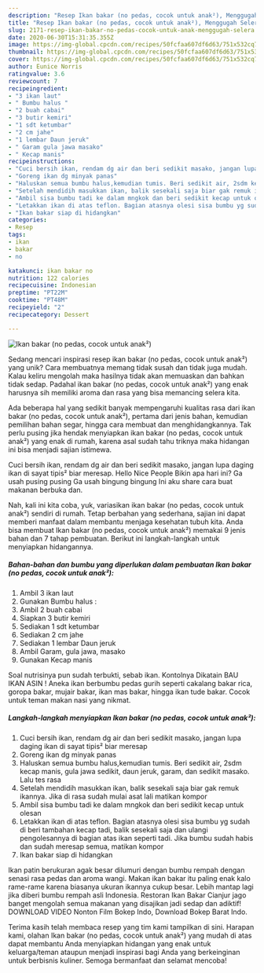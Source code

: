 ```yaml
---
description: "Resep Ikan bakar (no pedas, cocok untuk anak²), Menggugah Selera"
title: "Resep Ikan bakar (no pedas, cocok untuk anak²), Menggugah Selera"
slug: 2171-resep-ikan-bakar-no-pedas-cocok-untuk-anak-menggugah-selera
date: 2020-06-30T15:31:35.355Z
image: https://img-global.cpcdn.com/recipes/50fcfaa607df6d63/751x532cq70/ikan-bakar-no-pedas-cocok-untuk-anak-foto-resep-utama.jpg
thumbnail: https://img-global.cpcdn.com/recipes/50fcfaa607df6d63/751x532cq70/ikan-bakar-no-pedas-cocok-untuk-anak-foto-resep-utama.jpg
cover: https://img-global.cpcdn.com/recipes/50fcfaa607df6d63/751x532cq70/ikan-bakar-no-pedas-cocok-untuk-anak-foto-resep-utama.jpg
author: Eunice Norris
ratingvalue: 3.6
reviewcount: 7
recipeingredient:
- "3 ikan laut"
- " Bumbu halus "
- "2 buah cabai"
- "3 butir kemiri"
- "1 sdt ketumbar"
- "2 cm jahe"
- "1 lembar Daun jeruk"
- " Garam gula jawa masako"
- " Kecap manis"
recipeinstructions:
- "Cuci bersih ikan, rendam dg air dan beri sedikit masako, jangan lupa daging ikan di sayat tipis² biar meresap"
- "Goreng ikan dg minyak panas"
- "Haluskan semua bumbu halus,kemudian tumis. Beri sedikit air, 2sdm kecap manis, gula jawa sedikit, daun jeruk, garam, dan sedikit masako. Lalu tes rasa"
- "Setelah mendidih masukkan ikan, balik sesekali saja biar gak remuk ikannya. Jika di rasa sudah mulai asat lali matikan kompor"
- "Ambil sisa bumbu tadi ke dalam mngkok dan beri sedikit kecap untuk olesan"
- "Letakkan ikan di atas teflon. Bagian atasnya olesi sisa bumbu yg sudah di beri tambahan kecap tadi, balik sesekali saja dan ulangi pengolesannya di bagian atas ikan seperti tadi. Jika bumbu sudah habis dan sudah meresap semua, matikan kompor"
- "Ikan bakar siap di hidangkan"
categories:
- Resep
tags:
- ikan
- bakar
- no

katakunci: ikan bakar no 
nutrition: 122 calories
recipecuisine: Indonesian
preptime: "PT22M"
cooktime: "PT48M"
recipeyield: "2"
recipecategory: Dessert

---
```



![Ikan bakar (no pedas, cocok untuk anak²)](https://img-global.cpcdn.com/recipes/50fcfaa607df6d63/751x532cq70/ikan-bakar-no-pedas-cocok-untuk-anak-foto-resep-utama.jpg)

Sedang mencari inspirasi resep ikan bakar (no pedas, cocok untuk anak²) yang unik? Cara membuatnya memang tidak susah dan tidak juga mudah. Kalau keliru mengolah maka hasilnya tidak akan memuaskan dan bahkan tidak sedap. Padahal ikan bakar (no pedas, cocok untuk anak²) yang enak harusnya sih memiliki aroma dan rasa yang bisa memancing selera kita.

Ada beberapa hal yang sedikit banyak mempengaruhi kualitas rasa dari ikan bakar (no pedas, cocok untuk anak²), pertama dari jenis bahan, kemudian pemilihan bahan segar, hingga cara membuat dan menghidangkannya. Tak perlu pusing jika hendak menyiapkan ikan bakar (no pedas, cocok untuk anak²) yang enak di rumah, karena asal sudah tahu triknya maka hidangan ini bisa menjadi sajian istimewa.

Cuci bersih ikan, rendam dg air dan beri sedikit masako, jangan lupa daging ikan di sayat tipis² biar meresap. Hello Nice People Bikin apa hari ini? Ga usah pusing pusing Ga usah bingung bingung Ini aku share cara buat makanan berbuka dan.


Nah, kali ini kita coba, yuk, variasikan ikan bakar (no pedas, cocok untuk anak²) sendiri di rumah. Tetap berbahan yang sederhana, sajian ini dapat memberi manfaat dalam membantu menjaga kesehatan tubuh kita. Anda bisa membuat Ikan bakar (no pedas, cocok untuk anak²) memakai 9 jenis bahan dan 7 tahap pembuatan. Berikut ini langkah-langkah untuk menyiapkan hidangannya.

<!--inarticleads1-->

##### Bahan-bahan dan bumbu yang diperlukan dalam pembuatan Ikan bakar (no pedas, cocok untuk anak²):

1. Ambil 3 ikan laut
1. Gunakan  Bumbu halus :
1. Ambil 2 buah cabai
1. Siapkan 3 butir kemiri
1. Sediakan 1 sdt ketumbar
1. Sediakan 2 cm jahe
1. Sediakan 1 lembar Daun jeruk
1. Ambil  Garam, gula jawa, masako
1. Gunakan  Kecap manis


Soal nutrisinya pun sudah terbukti, sebab ikan. Kontolnya Dikatain BAU IKAN ASIN ! Aneka ikan berbumbu pedas gurih seperti cakalang bakar rica, goropa bakar, mujair bakar, ikan mas bakar, hingga ikan tude bakar. Cocok untuk teman makan nasi yang nikmat. 

<!--inarticleads2-->

##### Langkah-langkah menyiapkan Ikan bakar (no pedas, cocok untuk anak²):

1. Cuci bersih ikan, rendam dg air dan beri sedikit masako, jangan lupa daging ikan di sayat tipis² biar meresap
1. Goreng ikan dg minyak panas
1. Haluskan semua bumbu halus,kemudian tumis. Beri sedikit air, 2sdm kecap manis, gula jawa sedikit, daun jeruk, garam, dan sedikit masako. Lalu tes rasa
1. Setelah mendidih masukkan ikan, balik sesekali saja biar gak remuk ikannya. Jika di rasa sudah mulai asat lali matikan kompor
1. Ambil sisa bumbu tadi ke dalam mngkok dan beri sedikit kecap untuk olesan
1. Letakkan ikan di atas teflon. Bagian atasnya olesi sisa bumbu yg sudah di beri tambahan kecap tadi, balik sesekali saja dan ulangi pengolesannya di bagian atas ikan seperti tadi. Jika bumbu sudah habis dan sudah meresap semua, matikan kompor
1. Ikan bakar siap di hidangkan


Ikan patin berukuran agak besar dilumuri dengan bumbu rempah dengan senasi rasa pedas dan aroma wangi. Makan ikan bakar itu paling enak kalo rame-rame karena biasanya ukuran ikannya cukup besar. Lebih mantap lagi jika diberi bumbu rempah asli Indonesia. Restoran Ikan Bakar Cianjur jago banget mengolah semua makanan yang disajikan jadi sedap dan adiktif! DOWNLOAD VIDEO Nonton Film Bokep Indo, Download Bokep Barat Indo. 

Terima kasih telah membaca resep yang tim kami tampilkan di sini. Harapan kami, olahan Ikan bakar (no pedas, cocok untuk anak²) yang mudah di atas dapat membantu Anda menyiapkan hidangan yang enak untuk keluarga/teman ataupun menjadi inspirasi bagi Anda yang berkeinginan untuk berbisnis kuliner. Semoga bermanfaat dan selamat mencoba!
